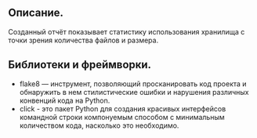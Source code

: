 ## Описание.
Созданный отчёт показывает статистику использования хранилища с точки зрения количества файлов и размера.
## Библиотеки и фреймворки.

* flake8 — инструмент, позволяющий просканировать код проекта и обнаружить в нем стилистические ошибки и нарушения различных конвенций кода на Python.
* click - это пакет Python для создания красивых интерфейсов командной строки компонуемым способом с минимальным количеством кода, насколько это необходимо.
